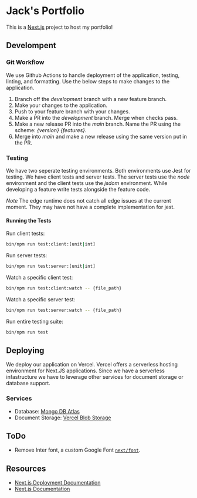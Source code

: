 # Jack's Portfolio

This is a [Next.js](https://nextjs.org/) project to host my portfolio!

## Develompent

### Git Workflow

We use Github Actions to handle deployment of the application, testing, linting, and formatting.
Use the below steps to make changes to the application.

1. Branch off the _development_ branch with a new feature branch.
2. Make your changes to the application.
3. Push to your feature branch with your changes.
4. Make a PR into the _development_ branch. Merge when checks pass.
5. Make a new release PR into the _main_ branch. Name the PR using the scheme: _{version} {features}_.
6. Merge into _main_ and make a new release using the same version put in the PR.

### Testing

We have two seperate testing environments. Both environments use Jest for testing. We have client
tests and server tests. The server tests use the _node_ environment and the client tests use the _jsdom_
environment. While developing a feature write tests alongside the feature code.

_Note_ The edge runtime does not catch all edge issues at the current moment. They may have not have
a complete implementation for jest.

#### Running the Tests

Run client tests:

```bash
bin/npm run test:client:[unit|int]
```

Run server tests:

```bash
bin/npm run test:server:[unit|int]
```

Watch a specific client test:

```bash
bin/npm run test:client:watch -- {file_path}
```

Watch a specific server test:

```bash
bin/npm run test:server:watch -- {file_path}
```

Run entire testing suite:

```bash
bin/npm run test
```

## Deploying

We deploy our application on Vercel. Vercel offers a serverless hosting environment for Next.JS
applications. Since we have a serverless infastructure we have to leverage other services for
document storage or database support.

### Services

- Database: [Mongo DB Atlas](https://www.mongodb.com/products/platform/atlas-database)
- Document Storage: [Vercel Blob Storage](https://vercel.com/docs/storage/vercel-blob)

## ToDo

- Remove Inter font, a custom Google Font
  [`next/font`](https://nextjs.org/docs/basic-features/font-optimization).

## Resources

- [Next.js Deployment Documentation](https://nextjs.org/docs/deployment)
- [Next.js Documentation](https://nextjs.org/docs)
